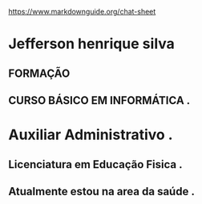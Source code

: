 https://www.markdownguide.org/chat-sheet

# Jefferson henrique silva 

## FORMAÇÃO 

## CURSO BÁSICO EM INFORMÁTICA .

# Auxiliar Administrativo .

## Licenciatura em Educação Fisica .


## Atualmente estou na area da saúde .


